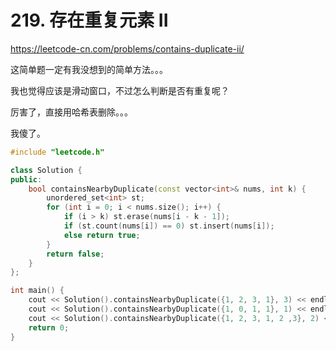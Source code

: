 # 219. 存在重复元素 II
https://leetcode-cn.com/problems/contains-duplicate-ii/


这简单题一定有我没想到的简单方法。。。

我也觉得应该是滑动窗口，不过怎么判断是否有重复呢？

厉害了，直接用哈希表删除。。。

我傻了。

```cpp
#include "leetcode.h"

class Solution {
public:
    bool containsNearbyDuplicate(const vector<int>& nums, int k) {
        unordered_set<int> st;
        for (int i = 0; i < nums.size(); i++) {
            if (i > k) st.erase(nums[i - k - 1]);
            if (st.count(nums[i]) == 0) st.insert(nums[i]);
            else return true;
        }
        return false;
    }
};

int main() {
    cout << Solution().containsNearbyDuplicate({1, 2, 3, 1}, 3) << endl;
    cout << Solution().containsNearbyDuplicate({1, 0, 1, 1}, 1) << endl;
    cout << Solution().containsNearbyDuplicate({1, 2, 3, 1, 2 ,3}, 2) << endl;
    return 0;
}

```